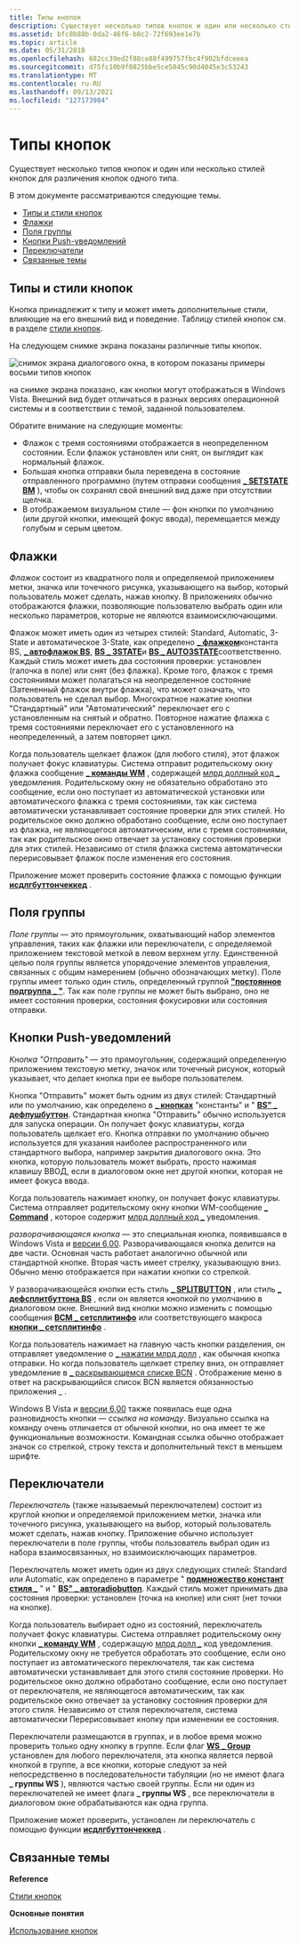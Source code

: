 ```yaml
---
title: Типы кнопок
description: Существует несколько типов кнопок и один или несколько стилей кнопок для различения кнопок одного типа.
ms.assetid: bfc8b88b-0da2-46f6-b8c2-72f693ee1e7b
ms.topic: article
ms.date: 05/31/2018
ms.openlocfilehash: 682cc39ed2f88ce88f499757fbc4f902bfdceeea
ms.sourcegitcommit: d75fc10b9f0825bbe5ce5045c90d4045e3c53243
ms.translationtype: MT
ms.contentlocale: ru-RU
ms.lasthandoff: 09/13/2021
ms.locfileid: "127173984"
---
```

# <a name="button-types"></a>Типы кнопок

Существует несколько типов кнопок и один или несколько стилей кнопок для различения кнопок одного типа.

В этом документе рассматриваются следующие темы.

-   [Типы и стили кнопок](#button-types-and-styles)
-   [Флажки](#check-boxes)
-   [Поля группы](#group-boxes)
-   [Кнопки Push-уведомлений](#push-buttons)
-   [Переключатели](#radio-buttons)
-   [Связанные темы](#related-topics)

## <a name="button-types-and-styles"></a>Типы и стили кнопок

Кнопка принадлежит к типу и может иметь дополнительные стили, влияющие на его внешний вид и поведение. Таблицу стилей кнопок см. в разделе [стили кнопок](button-styles.md).

На следующем снимке экрана показаны различные типы кнопок.

![снимок экрана диалогового окна, в котором показаны примеры восьми типов кнопок](images/buttontypes.png)

на снимке экрана показано, как кнопки могут отображаться в Windows Vista. Внешний вид будет отличаться в разных версиях операционной системы и в соответствии с темой, заданной пользователем.

Обратите внимание на следующие моменты:

-   Флажок с тремя состояниями отображается в неопределенном состоянии. Если флажок установлен или снят, он выглядит как нормальный флажок.
-   Большая кнопка отправки была переведена в состояние отправленного программно (путем отправки сообщения [**\_ SETSTATE BM**](bm-setstate.md) ), чтобы он сохранял свой внешний вид даже при отсутствии щелчка.
-   В отображаемом визуальном стиле — фон кнопки по умолчанию (или другой кнопки, имеющей фокус ввода), перемещается между голубым и серым цветом.

## <a name="check-boxes"></a>Флажки

*Флажок* состоит из квадратного поля и определяемой приложением метки, значка или точечного рисунка, указывающего на выбор, который пользователь может сделать, нажав кнопку. В приложениях обычно отображаются флажки, позволяющие пользователю выбрать один или несколько параметров, которые не являются взаимоисключающими.

Флажок может иметь один из четырех стилей: Standard, Automatic, 3-State и автоматическое 3-State, как определено [**\_ флажком**](button-styles.md)константа BS, [**\_ автофлажок BS**](button-styles.md), [**BS \_ 3STATE**](button-styles.md)и [**BS \_ AUTO3STATE**](button-styles.md)соответственно. Каждый стиль может иметь два состояния проверки: установлен (галочка в поле) или снят (без флажка). Кроме того, флажок с тремя состояниями может полагаться на неопределенное состояние (Затененный флажок внутри флажка), что может означать, что пользователь не сделал выбор. Многократное нажатие кнопки "Стандартный" или "Автоматический" переключает его с установленным на снятый и обратно. Повторное нажатие флажка с тремя состояниями переключает его с установленного на неопределенный, а затем повторяет цикл.

Когда пользователь щелкает флажок (для любого стиля), этот флажок получает фокус клавиатуры. Система отправит родительскому окну флажка сообщение [**\_ команды WM**](/windows/desktop/menurc/wm-command) , содержащей [млрд доллный код \_](bn-clicked.md) уведомления. Родительскому окну не обязательно обработано это сообщение, если оно поступает из автоматической установки или автоматического флажка с тремя состояниями, так как система автоматически устанавливает состояние проверки для этих стилей. Но родительское окно должно обработано сообщение, если оно поступает из флажка, не являющегося автоматическим, или с тремя состояниями, так как родительское окно отвечает за установку состояния проверки для этих стилей. Независимо от стиля флажка система автоматически перерисовывает флажок после изменения его состояния.

Приложение может проверить состояние флажка с помощью функции [**исдлгбуттончеккед**](/windows/desktop/api/Winuser/nf-winuser-isdlgbuttonchecked) .

## <a name="group-boxes"></a>Поля группы

*Поле группы* — это прямоугольник, охватывающий набор элементов управления, таких как флажки или переключатели, с определяемой приложением текстовой меткой в левом верхнем углу. Единственной целью поля группы является упорядочение элементов управления, связанных с общим намерением (обычно обозначающих метку). Поле группы имеет только один стиль, определенный группой [**"постоянное подгруппа \_ "**](button-styles.md). Так как поле группы не может быть выбрано, оно не имеет состояния проверки, состояния фокусировки или состояния отправки.

## <a name="push-buttons"></a>Кнопки Push-уведомлений

*Кнопка "Отправить"* — это прямоугольник, содержащий определенную приложением текстовую метку, значок или точечный рисунок, который указывает, что делает кнопка при ее выборе пользователем.

Кнопка "Отправить" может быть одним из двух стилей: Стандартный или по умолчанию, как определено в [**\_ кнопках**](button-styles.md) "константы" и " [**BS" \_ дефпушбуттон**](button-styles.md). Стандартная кнопка "Отправить" обычно используется для запуска операции. Он получает фокус клавиатуры, когда пользователь щелкает его. Кнопка отправки по умолчанию обычно используется для указания наиболее распространенного или стандартного выбора, например закрытия диалогового окна. Это кнопка, которую пользователь может выбрать, просто нажимая клавишу ВВОД, если в диалоговом окне нет другой кнопки, которая не имеет фокуса ввода.

Когда пользователь нажимает кнопку, он получает фокус клавиатуры. Система отправляет родительскому окну кнопки WM-сообщение [**\_ Command**](/windows/desktop/menurc/wm-command) , которое содержит [млрд доллный код \_](bn-clicked.md) уведомления.

*разворачивающаяся кнопка* — это специальная кнопка, появившаяся в Windows Vista и [версии 6,00](common-control-versions.md). Разворачивающаяся кнопка делится на две части. Основная часть работает аналогично обычной или стандартной кнопке. Вторая часть имеет стрелку, указывающую вниз. Обычно меню отображается при нажатии кнопки со стрелкой.

У разворачивающейся кнопки есть стиль [**\_ SPLITBUTTON**](button-styles.md) , или стиль [**\_ дефсплитбуттона BS**](button-styles.md) , если он является кнопкой по умолчанию в диалоговом окне. Внешний вид кнопки можно изменить с помощью сообщения [**BCM \_ сетсплитинфо**](bcm-setsplitinfo.md) или соответствующего макроса [**кнопки \_ сетсплитинфо**](/windows/desktop/api/Commctrl/nf-commctrl-button_setsplitinfo) .

Когда пользователь нажимает на главную часть кнопки разделения, он отправляет уведомление о [ \_ нажатии млрд долл](bn-clicked.md) , как обычная кнопка отправки. Но когда пользователь щелкает стрелку вниз, он отправляет уведомление в [ \_ раскрывающемся списке BCN](bcn-dropdown.md) . Отображение меню в ответ на раскрывающийся список BCN является обязанностью приложения \_ .

Windows В Vista и [версии 6,00](common-control-versions.md) также появилась еще одна разновидность кнопки — *ссылка на команду*. Визуально ссылка на команду очень отличается от обычной кнопки, но она имеет те же функциональные возможности. Командная ссылка обычно отображает значок со стрелкой, строку текста и дополнительный текст в меньшем шрифте.

## <a name="radio-buttons"></a>Переключатели

*Переключатель* (также называемый переключателем) состоит из круглой кнопки и определяемой приложением метки, значка или точечного рисунка, указывающего на выбор, который пользователь может сделать, нажав кнопку. Приложение обычно использует переключатели в поле группы, чтобы пользователь выбрал один из набора взаимосвязанных, но взаимоисключающих параметров.

Переключатель может иметь один из двух следующих стилей: Standard или Automatic, как определено в параметре " [**подмножество констант стиля \_**](button-styles.md) " и " [**BS" \_ автоradiobutton**](button-styles.md). Каждый стиль может принимать два состояния проверки: установлен (точка на кнопке) или снят (нет точки на кнопке).

Когда пользователь выбирает одно из состояний, переключатель получает фокус клавиатуры. Система отправляет родительскому окну кнопки [**\_ команду WM**](/windows/desktop/menurc/wm-command) , содержащую [млрд долл \_](bn-clicked.md) код уведомления. Родительскому окну не требуется обработать это сообщение, если оно поступает из автоматического переключателя, так как система автоматически устанавливает для этого стиля состояние проверки. Но родительское окно должно обработано сообщение, если оно поступает от переключателя, не являющегося автоматическим, так как родительское окно отвечает за установку состояния проверки для этого стиля. Независимо от стиля переключателя, система автоматически Перерисовывает кнопку при изменении ее состояния.

Переключатели размещаются в группах, и в любое время можно проверить только одну кнопку в группе. Если флаг [**WS \_ Group**](/windows/desktop/winmsg/window-styles) установлен для любого переключателя, эта кнопка является первой кнопкой в группе, а все кнопки, которые следуют за ней непосредственно в последовательности табуляции (но не имеют флага **\_ группы WS** ), являются частью своей группы. Если ни один из переключателей не имеет флага **\_ группы WS** , все переключатели в диалоговом окне обрабатываются как одна группа.

Приложение может проверить, установлен ли переключатель с помощью функции [**исдлгбуттончеккед**](/windows/desktop/api/Winuser/nf-winuser-isdlgbuttonchecked) .

## <a name="related-topics"></a>Связанные темы

<dl> <dt>

**Reference**
</dt> <dt>

[Стили кнопок](button-styles.md)
</dt> <dt>

**Основные понятия**
</dt> <dt>

[Использование кнопок](using-buttons.md)
</dt> </dl>

 

 